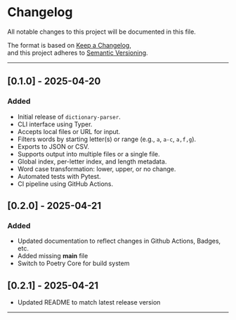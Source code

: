 # Changelog

All notable changes to this project will be documented in this file.

The format is based on [Keep a Changelog](https://keepachangelog.com/en/1.0.0/),  
and this project adheres to [Semantic Versioning](https://semver.org/spec/v2.0.0.html).

---

## [0.1.0] - 2025-04-20
### Added
- Initial release of `dictionary-parser`.
- CLI interface using Typer.
- Accepts local files or URL for input.
- Filters words by starting letter(s) or range (e.g., `a`, `a-c`, `a,f,g`).
- Exports to JSON or CSV.
- Supports output into multiple files or a single file.
- Global index, per-letter index, and length metadata.
- Word case transformation: lower, upper, or no change.
- Automated tests with Pytest.
- CI pipeline using GitHub Actions.

## [0.2.0] - 2025-04-21
### Added
- Updated documentation to reflect changes in Github Actions, Badges, etc.
- Added missing __main__ file
- Switch to Poetry Core for build system

## [0.2.1] - 2025-04-21
- Updated README to match latest release version
---

